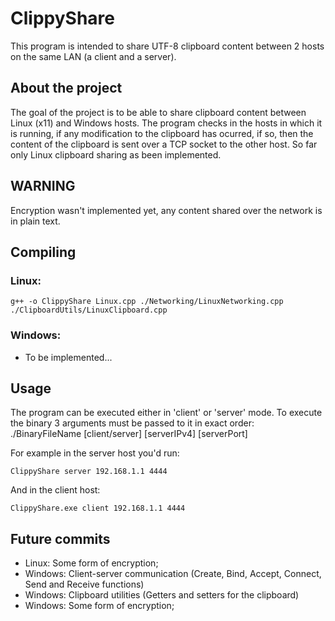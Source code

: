 # ClippyShare
This program is intended to share UTF-8 clipboard content between 2 hosts on the same LAN (a client and a server).

## About the project
The goal of the project is to be able to share clipboard content between Linux (x11) and Windows hosts.
The program checks in the hosts in which it is running, if any modification to the clipboard has ocurred, if so, then the content of the clipboard is sent over a TCP socket to the other host.
So far only Linux clipboard sharing as been implemented.

## WARNING
Encryption wasn't implemented yet, any content shared over the network is in plain text.

## Compiling
### Linux:
```
g++ -o ClippyShare Linux.cpp ./Networking/LinuxNetworking.cpp ./ClipboardUtils/LinuxClipboard.cpp
```
### Windows:
- To be implemented...

## Usage
The program can be executed either in 'client' or 'server' mode. To execute the binary 3 arguments must be passed to it in exact order:
./BinaryFileName [client/server] [serverIPv4] [serverPort]

For example in the server host you'd run:
```
ClippyShare server 192.168.1.1 4444
```
And in the client host:
```
ClippyShare.exe client 192.168.1.1 4444
```

## Future commits
- Linux: Some form of encryption;
- Windows: Client-server communication (Create, Bind, Accept, Connect, Send and Receive functions)
- Windows: Clipboard utilities (Getters and setters for the clipboard)
- Windows: Some form of encryption;

